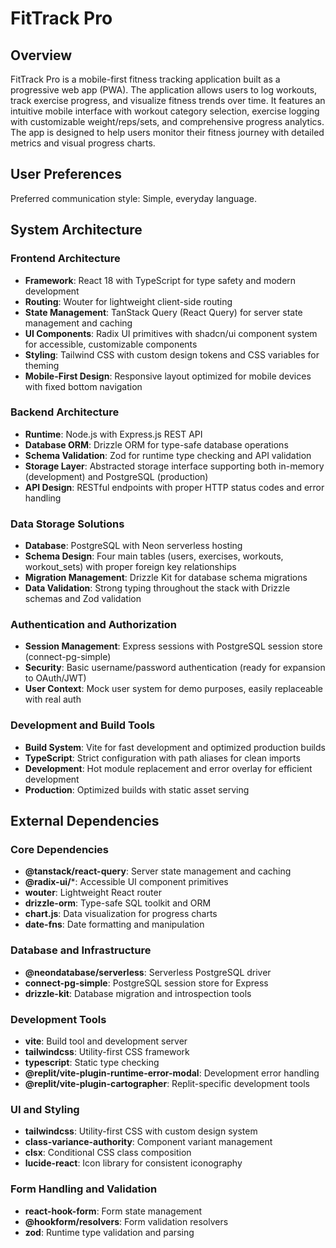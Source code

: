 # FitTrack Pro

## Overview

FitTrack Pro is a mobile-first fitness tracking application built as a progressive web app (PWA). The application allows users to log workouts, track exercise progress, and visualize fitness trends over time. It features an intuitive mobile interface with workout category selection, exercise logging with customizable weight/reps/sets, and comprehensive progress analytics. The app is designed to help users monitor their fitness journey with detailed metrics and visual progress charts.

## User Preferences

Preferred communication style: Simple, everyday language.

## System Architecture

### Frontend Architecture
- **Framework**: React 18 with TypeScript for type safety and modern development
- **Routing**: Wouter for lightweight client-side routing
- **State Management**: TanStack Query (React Query) for server state management and caching
- **UI Components**: Radix UI primitives with shadcn/ui component system for accessible, customizable components
- **Styling**: Tailwind CSS with custom design tokens and CSS variables for theming
- **Mobile-First Design**: Responsive layout optimized for mobile devices with fixed bottom navigation

### Backend Architecture
- **Runtime**: Node.js with Express.js REST API
- **Database ORM**: Drizzle ORM for type-safe database operations
- **Schema Validation**: Zod for runtime type checking and API validation
- **Storage Layer**: Abstracted storage interface supporting both in-memory (development) and PostgreSQL (production)
- **API Design**: RESTful endpoints with proper HTTP status codes and error handling

### Data Storage Solutions
- **Database**: PostgreSQL with Neon serverless hosting
- **Schema Design**: Four main tables (users, exercises, workouts, workout_sets) with proper foreign key relationships
- **Migration Management**: Drizzle Kit for database schema migrations
- **Data Validation**: Strong typing throughout the stack with Drizzle schemas and Zod validation

### Authentication and Authorization
- **Session Management**: Express sessions with PostgreSQL session store (connect-pg-simple)
- **Security**: Basic username/password authentication (ready for expansion to OAuth/JWT)
- **User Context**: Mock user system for demo purposes, easily replaceable with real auth

### Development and Build Tools
- **Build System**: Vite for fast development and optimized production builds
- **TypeScript**: Strict configuration with path aliases for clean imports
- **Development**: Hot module replacement and error overlay for efficient development
- **Production**: Optimized builds with static asset serving

## External Dependencies

### Core Dependencies
- **@tanstack/react-query**: Server state management and caching
- **@radix-ui/***: Accessible UI component primitives
- **wouter**: Lightweight React router
- **drizzle-orm**: Type-safe SQL toolkit and ORM
- **chart.js**: Data visualization for progress charts
- **date-fns**: Date formatting and manipulation

### Database and Infrastructure
- **@neondatabase/serverless**: Serverless PostgreSQL driver
- **connect-pg-simple**: PostgreSQL session store for Express
- **drizzle-kit**: Database migration and introspection tools

### Development Tools
- **vite**: Build tool and development server
- **tailwindcss**: Utility-first CSS framework
- **typescript**: Static type checking
- **@replit/vite-plugin-runtime-error-modal**: Development error handling
- **@replit/vite-plugin-cartographer**: Replit-specific development tools

### UI and Styling
- **tailwindcss**: Utility-first CSS with custom design system
- **class-variance-authority**: Component variant management
- **clsx**: Conditional CSS class composition
- **lucide-react**: Icon library for consistent iconography

### Form Handling and Validation
- **react-hook-form**: Form state management
- **@hookform/resolvers**: Form validation resolvers
- **zod**: Runtime type validation and parsing